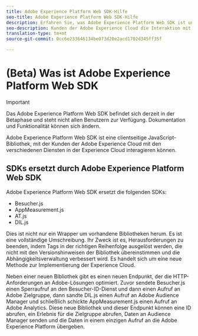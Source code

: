 ```yaml
---
title: Adobe Experience Platform Web SDK-Hilfe
seo-title: Adobe Experience Platform Web SDK-Hilfe
description: Erfahren Sie, was Adobe Experience Platform Web SDK ist und wie es verwendet werden kann.
seo-description: Kunden der Adobe Experience Cloud die Interaktion mit den verschiedenen Diensten in der Experience Cloud ermöglichen
translation-type: tm+mt
source-git-commit: 0cc6e233646134be073d20e2acd1702d345ff35f

---
```



# (Beta) Was ist Adobe Experience Platform Web SDK

>[!IMPORTANT]
>
>Das Adobe Experience Platform Web SDK befindet sich derzeit in der Betaphase und steht nicht allen Benutzern zur Verfügung. Dokumentation und Funktionalität können sich ändern.

Adobe Experience Platform Web SDK ist eine clientseitige JavaScript-Bibliothek, mit der Kunden der Adobe Experience Cloud mit den verschiedenen Diensten in der Experience Cloud interagieren können.

## SDKs ersetzt durch Adobe Experience Platform Web SDK

Adobe Experience Platform Web SDK ersetzt die folgenden SDKs:

* Besucher.js
* AppMeasurement.js
* AT.js
* DIL.js

Dies ist nicht nur ein Wrapper um vorhandene Bibliotheken herum. Es ist eine vollständige Umschreibung. Ihr Zweck ist es, Herausforderungen zu beenden, indem Tags in der richtigen Reihenfolge ausgelöst werden, die nicht mit den Versionshinweisen der Bibliothek übereinstimmen und die Abhängigkeitsverwaltung verbessert wird. Es handelt sich um eine neue Methode zur Implementierung der Experience Cloud.

Neben einer neuen Bibliothek gibt es einen neuen Endpunkt, der die HTTP-Anforderungen an Adobe-Lösungen optimiert. Zuvor sendete Besucher.js einen Sperraufruf an den Besucher-ID-Dienst und dann einen Aufruf an Adobe Zielgruppe, dann sandte DIL.js einen Aufruf an Adobe Audience Manager und schließlich schickte AppMeasurement.js einen Aufruf an Adobe Analytics. Diese neue Bibliothek und dieser Endpunkt können eine ID abrufen, ein Erlebnis für die Zielgruppe abrufen, Daten an Audience Manager senden und die Daten in einem einzigen Aufruf an die Adobe Experience Platform übergeben.